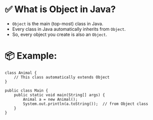 # **✅ What is Object in Java?**

- `Object` is the main (top-most) class in Java.
- Every class in Java automatically inherits from `Object`.
- So, every object you create is also an `Object`.

# 📦 Example:

```
class Animal {
    // This class automatically extends Object
}

public class Main {
    public static void main(String[] args) {
        Animal a = new Animal();
        System.out.println(a.toString());  // from Object class
    }
}
```

